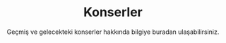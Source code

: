 ---
title: "Konserler"
subtitle: "Geçmiş ve gelecekteki konserler hakkında bilgiye buradan ulaşabilirsiniz."
# meta description
description: "Jülide Özçelik Konserleri"
draft: false
---